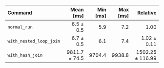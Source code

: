 | Command | Mean [ms] | Min [ms] | Max [ms] | Relative |
|:---|---:|---:|---:|---:|
| `normal_run` | 6.5 ± 0.5 | 5.9 | 7.2 | 1.00 |
| `with_nested_loop_join` | 6.7 ± 0.5 | 6.1 | 7.4 | 1.02 ± 0.11 |
| `with_hash_join` | 9811.7 ± 74.5 | 9704.4 | 9938.8 | 1502.25 ± 116.99 |
